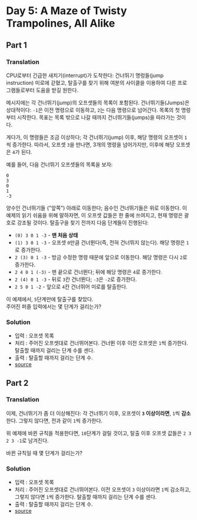 # Day 5: A Maze of Twisty Trampolines, All Alike
## Part 1
### Translation
CPU로부터 긴급한 새치기(interrupt)가 도착한다: 건너뛰기 명렁들(jump instruction) 미로에 갇혔고, 탈출구를 찾기 위해 여분의 사이클을 이용하여 다른 프로그램들로부터 도움을 받길 원한다.  
  
메시지에는 각 건너뛰기(jump)의 오프셋들의 목록이 포함된다. 건너뛰기들(Jumps)은 상대적이다: `-1`은 이전 명령으로 이동하고, `2`는 다음 명령으로 넘어간다. 목록의 첫 명렁부터 시작한다. 목표는 목록 밖으로 나갈 때까지 건너뛰기들(jumps)을 따라가는 것이다.  
  
게다가, 이 명령들은 조금 이상하다; 각 건너뛰기(jump) 이후, 해당 명령의 오프셋이 `1`씩 증가한다. 따라서, 오프셋 `3`을 만나면, 3개의 명령을 넘어가지만, 이후에 해당 오프셋은 `4`가 된다.  
  
예를 들어, 다음 건너뛰기 오프셋들의 목록을 보자:
```
0
3
0
1
-3
```
양수인 건너뛰기들 ("앞쪽") 아래로 이동한다; 음수인 건너뛰기들은 위로 이동한다. 이 예제의 읽기 쉬움을 위해 말하자면, 이 오프셋 값들은 한 줄에 쓰여지고, 현재 명령은 괄호로 강조될 것이다. 탈출구을 찾기 전까지 다음 단계들이 진행된다:  
   - `(0) 3 0 1 -3` - **맨 처음 상태**
   - `(1) 3 0 1 -3` - 오프셋 `0`만큼 건너뛴다(즉, 전혀 건너뛰지 않는다). 해당 명령은 `1`로 증가한다.
   - `2 (3) 0 1 -3` - 방금 수정한 명령 때문에 앞으로 이동한다. 해당 명령은 다시 `2`로 증가한다.
   - `2 4 0 1 (-3)` - 맨 끝으로 건너뛴다; 뒤에 해당 명령은 `4`로 증가한다.
   - `2 (4) 0 1 -3` - 뒤로 `3`칸 건너뛴다; `-3`은 `-2`로 증가한다.
   - `2 5 0 1 -2` - 앞으로 `4`칸 건너뛰어 미로를 탈출한다.
  
이 예제에서, `5`단계만에 탈출구를 찾았다.  
주어진 퍼즐 입력에서는 몇 단계가 걸리는가?
### Solution
- 입력 : 오프셋 목록
- 처리 : 주어진 오프셋대로 건너뛰어본다. 건너뛴 이후 이전 오프셋은 `1`씩 증가한다. 탈출할 때까지 걸리는 단계 수를 센다.
- 출력 : 탈출할 때까지 걸리는 단계 수.
- [source](./Part_1/solution.py)

## Part 2
### Translation
이제, 건너뛰기가 좀 더 이상해진다: 각 건너뛰기 이후, 오프셋이 **`3` 이상이라면**, `1`씩 **감소**한다. 그렇지 않다면, 전과 같이 `1`씩 증가한다.  
  
위 예제에 바뀐 규칙을 적용한다면, `10`단계가 걸릴 것이고, 탈출 이후 오프셋 값들은 `2 3 2 3 -1`로 남겨진다.  
  
바뀐 규칙일 때 몇 단계가 걸리는가?
### Solution
- 입력 : 오프셋 목록
- 처리 : 주어진 오프셋대로 건너뛰어본다. 이전 오프셋이 `3` 이상이라면 `1`씩 감소하고, 그렇지 않다면 `1`씩 증가한다. 탈출할 때까지 걸리는 단계 수를 센다.
- 출력 : 탈출할 때까지 걸리는 단계 수.
- [source](./Part_2/solution.py)